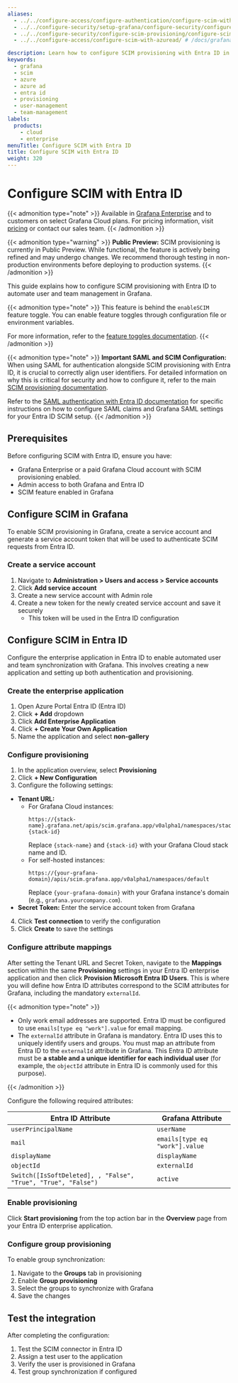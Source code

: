 ```yaml
---
aliases:
  - ../../configure-access/configure-authentication/configure-scim-with-azuread/ # /docs/grafana/next/setup-grafana/configure-access/configure-authentication/configure-scim-with-azuread/
  - ../../configure-security/setup-grafana/configure-security/configure-scim-provisioning/configure-scim-with-azuread/ # /docs/grafana/next/setup-grafana/configure-security/setup-grafana/configure-security/configure-scim-provisioning/configure-scim-with-azuread/
  - ../../configure-security/configure-scim-provisioning/configure-scim-with-azuread/ # /docs/grafana/next/setup-grafana/configure-security/configure-scim-provisioning/configure-scim-with-azuread/
  - ../../configure-access/configure-scim-with-azuread/ # /docs/grafana/next/setup-grafana/configure-access/configure-scim-provisioning/configure-scim-with-azuread/

description: Learn how to configure SCIM provisioning with Entra ID in Grafana Enterprise. This guide provides step-by-step instructions for setting up automated user and team management, including enterprise application configuration, service account creation, attribute mapping, and provisioning settings to ensure seamless integration between Entra ID and Grafana.
keywords:
  - grafana
  - scim
  - azure
  - azure ad
  - entra id
  - provisioning
  - user-management
  - team-management
labels:
  products:
    - cloud
    - enterprise
menuTitle: Configure SCIM with Entra ID
title: Configure SCIM with Entra ID
weight: 320
---
```


# Configure SCIM with Entra ID

{{< admonition type="note" >}}
Available in [Grafana Enterprise](/docs/grafana/<GRAFANA_VERSION>/introduction/grafana-enterprise/) and to customers on select Grafana Cloud plans. For pricing information, visit [pricing](https://grafana.com/pricing/) or contact our sales team.
{{< /admonition >}}

{{< admonition type="warning" >}}
**Public Preview:** SCIM provisioning is currently in Public Preview. While functional, the feature is actively being refined and may undergo changes. We recommend thorough testing in non-production environments before deploying to production systems.
{{< /admonition >}}

This guide explains how to configure SCIM provisioning with Entra ID to automate user and team management in Grafana.

{{< admonition type="note" >}}
This feature is behind the `enableSCIM` feature toggle.
You can enable feature toggles through configuration file or environment variables.

For more information, refer to the [feature toggles documentation](/docs/grafana/<GRAFANA_VERSION>/setup-grafana/configure-grafana/#feature_toggles).
{{< /admonition >}}

{{< admonition type="note" >}}
**Important SAML and SCIM Configuration:**
When using SAML for authentication alongside SCIM provisioning with Entra ID, it is crucial to correctly align user identifiers.
For detailed information on why this is critical for security and how to configure it, refer to the main [SCIM provisioning documentation](../).

Refer to the [SAML authentication with Entra ID documentation](../../configure-authentication/saml/configure-saml-with-azuread/) for specific instructions on how to configure SAML claims and Grafana SAML settings for your Entra ID SCIM setup.
{{< /admonition >}}

## Prerequisites

Before configuring SCIM with Entra ID, ensure you have:

- Grafana Enterprise or a paid Grafana Cloud account with SCIM provisioning enabled.
- Admin access to both Grafana and Entra ID
- SCIM feature enabled in Grafana

## Configure SCIM in Grafana

To enable SCIM provisioning in Grafana, create a service account and generate a service account token that will be used to authenticate SCIM requests from Entra ID.

### Create a service account

1. Navigate to **Administration > Users and access > Service accounts**
2. Click **Add service account**
3. Create a new service account with Admin role
4. Create a new token for the newly created service account and save it securely
   - This token will be used in the Entra ID configuration

## Configure SCIM in Entra ID

Configure the enterprise application in Entra ID to enable automated user and team synchronization with Grafana. This involves creating a new application and setting up both authentication and provisioning.

### Create the enterprise application

1. Open Azure Portal Entra ID (Entra ID)
2. Click **+ Add** dropdown
3. Click **Add Enterprise Application**
4. Click **+ Create Your Own Application**
5. Name the application and select **non-gallery**

### Configure provisioning

1. In the application overview, select **Provisioning**
2. Click **+ New Configuration**
3. Configure the following settings:

- **Tenant URL:**
  - For Grafana Cloud instances:
    ```
    https://{stack-name}.grafana.net/apis/scim.grafana.app/v0alpha1/namespaces/stacks-{stack-id}
    ```
    Replace `{stack-name}` and `{stack-id}` with your Grafana Cloud stack name and ID.
  - For self-hosted instances:
    ```
    https://{your-grafana-domain}/apis/scim.grafana.app/v0alpha1/namespaces/default
    ```
    Replace `{your-grafana-domain}` with your Grafana instance's domain (e.g., `grafana.yourcompany.com`).
- **Secret Token:** Enter the service account token from Grafana

4. Click **Test connection** to verify the configuration
5. Click **Create** to save the settings

### Configure attribute mappings

After setting the Tenant URL and Secret Token, navigate to the **Mappings** section within the same **Provisioning** settings in your Entra ID enterprise application and then click **Provision Microsoft Entra ID Users**. This is where you will define how Entra ID attributes correspond to the SCIM attributes for Grafana, including the mandatory `externalId`.

{{< admonition type="note" >}}

- Only work email addresses are supported. Entra ID must be configured to use `emails[type eq "work"].value` for email mapping.
- The `externalId` attribute in Grafana is mandatory. Entra ID uses this to uniquely identify users and groups. You must map an attribute from Entra ID to the `externalId` attribute in Grafana. This Entra ID attribute must be **a stable and a unique identifier for each individual user** (for example, the `objectId` attribute in Entra ID is commonly used for this purpose).

{{< /admonition >}}

Configure the following required attributes:

| Entra ID Attribute                                            | Grafana Attribute              |
| ------------------------------------------------------------- | ------------------------------ |
| `userPrincipalName`                                           | `userName`                     |
| `mail`                                                        | `emails[type eq "work"].value` |
| `displayName`                                                 | `displayName`                  |
| `objectId`                                                    | `externalId`                   |
| `Switch([IsSoftDeleted], , "False", "True", "True", "False")` | `active`                       |

### Enable provisioning

Click **Start provisioning** from the top action bar in the **Overview** page from your Entra ID enterprise application.

### Configure group provisioning

To enable group synchronization:

1. Navigate to the **Groups** tab in provisioning
2. Enable **Group provisioning**
3. Select the groups to synchronize with Grafana
4. Save the changes

## Test the integration

After completing the configuration:

1. Test the SCIM connector in Entra ID
2. Assign a test user to the application
3. Verify the user is provisioned in Grafana
4. Test group synchronization if configured
